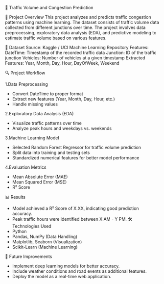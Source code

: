 🚦 Traffic Volume and Congestion Prediction

📌 Project Overview
This project analyzes and predicts traffic congestion patterns using machine learning. The dataset consists of traffic volume data collected from different junctions over time. The project involves data preprocessing, exploratory data analysis (EDA), and predictive modeling to estimate traffic volume based on various features.

📂 Dataset
Source: Kaggle / UCI Machine Learning Repository
Features:
    DateTime: Timestamp of the recorded traffic data
    Junction: ID of the traffic junction
    Vehicles: Number of vehicles at a given timestamp
    Extracted Features: Year, Month, Day, Hour, DayOfWeek, Weekend
    
🔍 Project Workflow

1.Data Preprocessing
  - Convert DateTime to proper format
  - Extract new features (Year, Month, Day, Hour, etc.)
  - Handle missing values

2.Exploratory Data Analysis (EDA)
  - Visualize traffic patterns over time
  - Analyze peak hours and weekdays vs. weekends

3.Machine Learning Model
  - Selected Random Forest Regressor for traffic volume prediction
  - Split data into training and testing sets
  - Standardized numerical features for better model performance

4.Evaluation Metrics
  - Mean Absolute Error (MAE)
  - Mean Squared Error (MSE)
  - R² Score

📊 Results
  - Model achieved a R² Score of X.XX, indicating good prediction accuracy.
  - Peak traffic hours were identified between X AM - Y PM.
🛠 Technologies Used
  - Python
  - Pandas, NumPy (Data Handling)
  - Matplotlib, Seaborn (Visualization)
  - Scikit-Learn (Machine Learning)

📌 Future Improvements
  - Implement deep learning models for better accuracy.
  - Include weather conditions and road events as additional features.
  - Deploy the model as a real-time web application.

